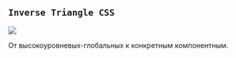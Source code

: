 ## `Inverse Triangle CSS`

![](https://i.stack.imgur.com/JplvA.png)

От высокоуровневых-глобальных к конкретным компонентным.
